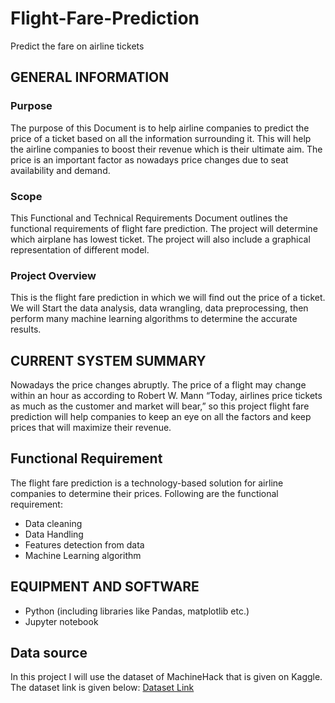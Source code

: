 
# Flight-Fare-Prediction
Predict the fare on airline tickets
## GENERAL INFORMATION
### Purpose
The purpose of this Document is to help airline companies to predict the price of a ticket based 
on all the information surrounding it. This will help the airline companies to boost their revenue 
which is their ultimate aim. The price is an important factor as nowadays price changes due to 
seat availability and demand.
### Scope
This Functional and Technical Requirements Document outlines the functional requirements of 
flight fare prediction. The project will determine which airplane has lowest ticket. The project 
will also include a graphical representation of different model.
### Project Overview
This is the flight fare prediction in which we will find out the price of a ticket. We will Start the 
data analysis, data wrangling, data preprocessing, then perform many machine learning 
algorithms to determine the accurate results.
## CURRENT SYSTEM SUMMARY
Nowadays the price changes abruptly. The price of a flight may change within an hour as 
according to Robert W. Mann “Today, airlines price tickets as much as the customer and market 
will bear,” so this project flight fare prediction will help companies to keep an eye on all the 
factors and keep prices that will maximize their revenue.
## Functional Requirement
The flight fare prediction is a technology-based solution for airline companies to determine their 
prices. Following are the functional requirement:
- Data cleaning
- Data Handling
- Features detection from data
- Machine Learning algorithm


## EQUIPMENT AND SOFTWARE
- Python (including libraries like Pandas, matplotlib etc.)
- Jupyter notebook
## Data source
In this project I will use the dataset of MachineHack that is given on Kaggle. The dataset link is 
given below:
[Dataset Link](https://www.kaggle.com/nikhilmittal/flight-fare-prediction-mh)
